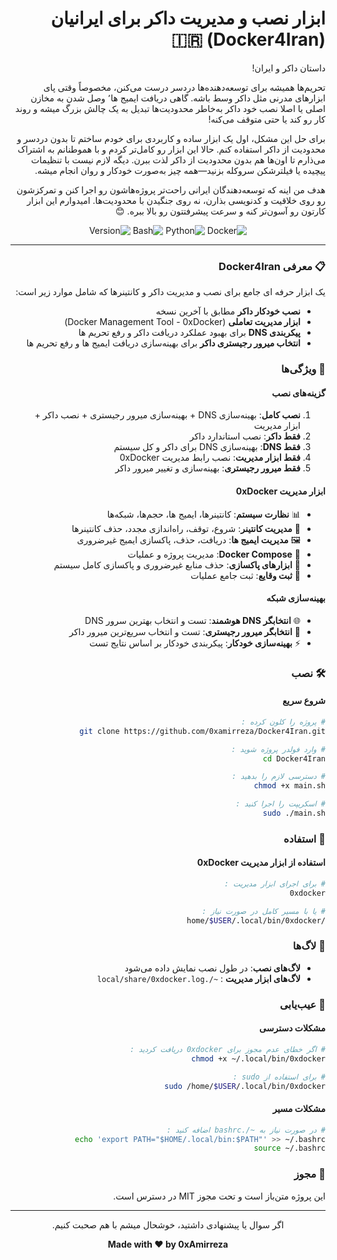<div dir="rtl" lang="fa">

# ابزار نصب و مدیریت داکر برای ایرانیان (Docker4Iran) 🇮🇷

داستان داکر و ایران!

تحریم‌ها همیشه برای توسعه‌دهنده‌ها دردسر درست می‌کنن، مخصوصاً وقتی پای ابزارهای مدرنی مثل داکر وسط باشه. گاهی دریافت ایمیج ها٬ وصل شدن به مخازن اصلی یا اصلا نصب خود داکر به‌خاطر محدودیت‌ها تبدیل به یک چالش بزرگ میشه و روند کار رو کند یا حتی متوقف می‌کنه!

برای حل این مشکل، اول یک ابزار ساده و کاربردی برای خودم ساختم تا بدون دردسر و محدودیت از داکر استفاده کنم. حالا این ابزار رو کامل‌تر کردم و با هموطنانم به اشتراک می‌ذارم تا اون‌ها هم بدون محدودیت از داکر لذت ببرن.
دیگه لازم نیست با تنظیمات پیچیده یا فیلترشکن سروکله بزنید—همه چیز به‌صورت خودکار و روان انجام میشه.

هدف من اینه که توسعه‌دهندگان ایرانی راحت‌تر پروژه‌هاشون رو اجرا کنن و تمرکزشون رو روی خلاقیت و کدنویسی بذارن، نه روی جنگیدن با محدودیت‌ها.
امیدوارم این ابزار کارتون رو آسون‌تر کنه و سرعت پیشرفتتون رو بالا ببره. 😊

<div align="center">

![Docker](https://img.shields.io/badge/docker-%230db7ed.svg?style=for-the-badge&logo=docker&logoColor=white)
![Python](https://img.shields.io/badge/python-3670A0?style=for-the-badge&logo=python&logoColor=ffdd54)
![Bash](https://img.shields.io/badge/bash-%23121011.svg?style=for-the-badge&logo=gnu-bash&logoColor=white)
![Version](https://img.shields.io/badge/version-1.0.0-blue?style=for-the-badge)

</div>

---

### 📋 معرفی Docker4Iran

یک ابزار حرفه ای جامع برای نصب و مدیریت داکر و کانتینرها که شامل موارد زیر است:
- **نصب خودکار داکر** مطابق با آخرین نسخه 
- **ابزار مدیریت تعاملی** (Docker Management Tool - 0xDocker)
- **پیکربندی DNS** برای بهبود عملکرد دریافت داکر و رفع تحریم ها
- **انتخاب میرور رجیستری داکر** برای بهینه‌سازی دریافت ایمیج ها  و رفع تحریم ها

### 🚀 ویژگی‌ها

#### گزینه‌های نصب
1. **نصب کامل**: بهینه‌سازی DNS + بهینه‌سازی میرور رجیستری + نصب داکر + ابزار مدیریت
2. **فقط داکر**: نصب استاندارد داکر
3. **فقط DNS**: بهینه‌سازی DNS برای داکر و کل سیستم
4. **فقط ابزار مدیریت**: نصب رابط مدیریت 0xDocker
5. **فقط میرور رجیستری**: بهینه‌سازی و تغییر میرور داکر

#### ابزار مدیریت 0xDocker
- 📊 **نظارت سیستم**: کانتینرها، ایمیج ها، حجم‌ها، شبکه‌ها
- 🔧 **مدیریت کانتینر**: شروع، توقف، راه‌اندازی مجدد، حذف کانتینرها
- 🖼️ **مدیریت ایمیج ها**: دریافت، حذف، پاکسازی ایمیج غیرضروری
- 🐳 **Docker Compose**: مدیریت پروژه و عملیات
- 🧹 **ابزارهای پاکسازی**: حذف منابع غیرضروری و پاکسازی کامل سیستم
- 📝 **ثبت وقایع**: ثبت جامع عملیات

#### بهینه‌سازی شبکه
- 🌐 **انتخابگر DNS هوشمند**: تست و انتخاب بهترین سرور DNS
- 🔄 **انتخابگر میرور رجیستری**: تست و انتخاب سریع‌ترین میرور داکر
- ⚡ **بهینه‌سازی خودکار**: پیکربندی خودکار بر اساس نتایج تست

### 🛠️ نصب

#### شروع سریع
```bash
# پروژه را کلون کرده :
git clone https://github.com/0xamirreza/Docker4Iran.git

# وارد فولدر پروژه شوید :
cd Docker4Iran

# دسترسی لازم را بدهید :
chmod +x main.sh

# اسکریپت را اجرا کنید :
sudo ./main.sh
```


### 🎯 استفاده

#### استفاده از ابزار مدیریت 0xDocker
```bash
# برای اجرای ابزار مدیریت :
0xdocker

# یا با مسیر کامل در صورت نیاز :
/home/$USER/.local/bin/0xdocker
```


### 📝 لاگ‌ها

- **لاگ‌های نصب**: در طول نصب نمایش داده می‌شود
- **لاگ‌های ابزار مدیریت** : `~/.local/share/0xdocker.log`

### 🐛 عیب‌یابی

#### مشکلات دسترسی
```bash
# اگر خطای عدم مجوز برای 0xdocker دریافت کردید :
chmod +x ~/.local/bin/0xdocker

# برای استفاده از sudo :
sudo /home/$USER/.local/bin/0xdocker
```

#### مشکلات مسیر
```bash
# در صورت نیاز به ~/.bashrc اضافه کنید :
echo 'export PATH="$HOME/.local/bin:$PATH"' >> ~/.bashrc
source ~/.bashrc
```

### 📄 مجوز

این پروژه متن‌باز است و تحت مجوز MIT در دسترس است.

---

<div align="center">
 <p>اگر سوال یا پیشنهادی داشتید، خوشحال میشم با هم صحبت کنیم.</p>
  <strong>Made with ❤️ by 0xAmirreza</strong>
</div>

</div>
